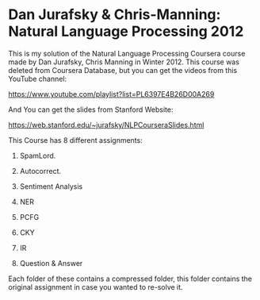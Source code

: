 # Dan Jurafsky & Chris-Manning: Natural Language Processing 2012
This is my solution of the Natural Language Processing Coursera course made by Dan Jurafsky, Chris Manning in Winter 2012. 
This course was deleted from Coursera Database, but you can get the videos from this YouTube channel:

https://www.youtube.com/playlist?list=PL6397E4B26D00A269

And You can get the slides from Stanford Website:

https://web.stanford.edu/~jurafsky/NLPCourseraSlides.html

This Course has 8 different assignments:

1. 
   SpamLord.

2. Autocorrect.
3. Sentiment Analysis
4. NER
5. PCFG
6. CKY
7. IR
8. Question & Answer

Each folder of these contains a compressed folder, this folder contains the original assignment in case you wanted to re-solve it.